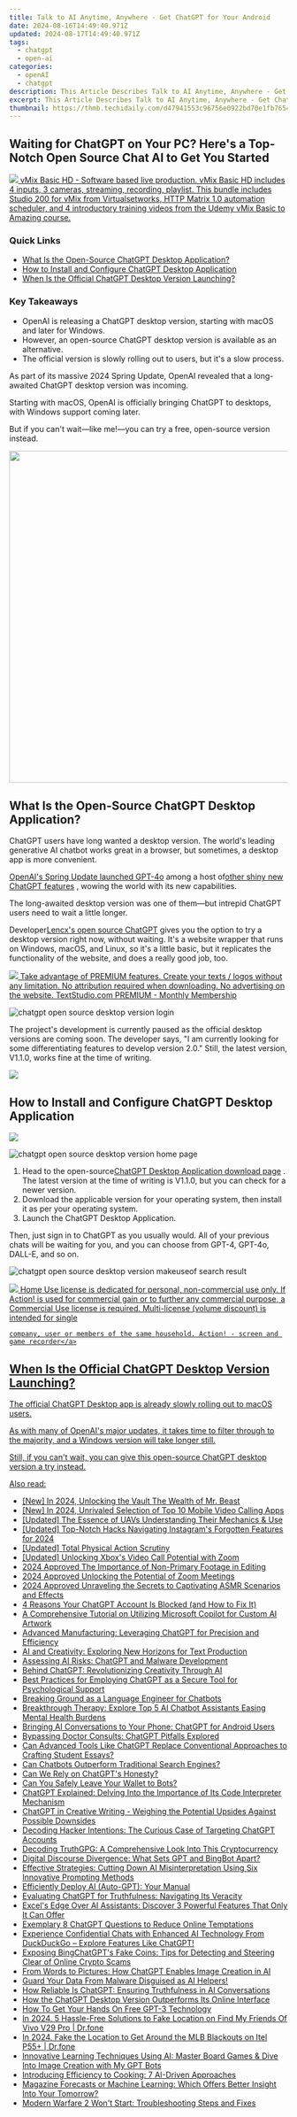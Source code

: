 ```yaml
---
title: Talk to AI Anytime, Anywhere - Get ChatGPT for Your Android
date: 2024-08-16T14:49:40.971Z
updated: 2024-08-17T14:49:40.971Z
tags:
  - chatgpt
  - open-ai
categories:
  - openAI
  - chatgpt
description: This Article Describes Talk to AI Anytime, Anywhere - Get ChatGPT for Your Android
excerpt: This Article Describes Talk to AI Anytime, Anywhere - Get ChatGPT for Your Android
thumbnail: https://thmb.techidaily.com/d47941553c96756e0922bd70e1fb76549037277932507e29a378053d0b9798db.jpg
---
```


## Waiting for ChatGPT on Your PC? Here's a Top-Notch Open Source Chat AI to Get You Started

<!-- affiliate ads begin -->
<a href="https://secure.2checkout.com/order/checkout.php?PRODS=4718728&QTY=1&AFFILIATE=108875&CART=1"> <img src="https://secure.avangate.com/images/merchant/ce9a6fb2becc2d235e62b125e9260102/products/vMixCallScreenshot1-large.jpg" border="0"> vMix Basic HD - Software based live production. vMix Basic HD includes 4 inputs, 3 cameras, streaming, recording, playlist. 
This bundle includes Studio 200 for vMix from Virtualsetworks, HTTP Matrix 1.0 automation scheduler, and 4 introductory training videos from the Udemy vMix Basic to Amazing course. </a>
<!-- affiliate ads end -->
### Quick Links

* [What Is the Open-Source ChatGPT Desktop Application?](https://www.makeuseof.com/cant-wait-for-the-chatgpt-desktop-app-try-this-open-source-alternative-instead/#what-is-the-open-source-chatgpt-desktop-application)
* [How to Install and Configure ChatGPT Desktop Application](https://www.makeuseof.com/cant-wait-for-the-chatgpt-desktop-app-try-this-open-source-alternative-instead/#how-to-install-and-configure-chatgpt-desktop-application)
* [When Is the Official ChatGPT Desktop Version Launching?](https://www.makeuseof.com/cant-wait-for-the-chatgpt-desktop-app-try-this-open-source-alternative-instead/#when-is-the-official-chatgpt-desktop-version-launching)

### Key Takeaways

* OpenAI is releasing a ChatGPT desktop version, starting with macOS and later for Windows.
* However, an open-source ChatGPT desktop version is available as an alternative.
* The official version is slowly rolling out to users, but it's a slow process.

 As part of its massive 2024 Spring Update, OpenAI revealed that a long-awaited ChatGPT desktop version was incoming.

 Starting with macOS, OpenAI is officially bringing ChatGPT to desktops, with Windows support coming later.

 But if you can't wait—like me!—you can try a free, open-source version instead.

<!-- affiliate ads begin -->
<a href="https://uperfect.sjv.io/c/5597632/1246754/15155" target="_top" id="1246754"><img src="//a.impactradius-go.com/display-ad/15155-1246754" border="0" alt="" width="600" height="600"/></a><img height="0" width="0" src="https://imp.pxf.io/i/5597632/1246754/15155" style="position:absolute;visibility:hidden;" border="0" />
<!-- affiliate ads end -->
## What Is the Open-Source ChatGPT Desktop Application?

 ChatGPT users have long wanted a desktop version. The world's leading generative AI chatbot works great in a browser, but sometimes, a desktop app is more convenient.

[OpenAI's Spring Update launched GPT-4o](https://www.makeuseof.com/how-gpt-4o-works-is-it-free/) among a host of[other shiny new ChatGPT features](https://www.makeuseof.com/chatgpt-new-features-spring-update/) , wowing the world with its new capabilities.

 The long-awaited desktop version was one of them—but intrepid ChatGPT users need to wait a little longer.

 Developer[Lencx's open source ChatGPT](https://github.com/lencx/ChatGPT) gives you the option to try a desktop version right now, without waiting. It's a website wrapper that runs on Windows, macOS, and Linux, so it's a little basic, but it replicates the functionality of the website, and does a really good job, too.

<!-- affiliate ads begin -->
<a href="https://secure.textstudio.com/order/checkout.php?PRODS=35633281&QTY=1&AFFILIATE=108875&CART=1"> <img src="https://secure.avangate.com/images/merchant/d6eb8222c9718486bdabce8b897380f7/products/2_premium-icon.png" border="0"> Take advantage of PREMIUM features. 
Create your texts / logos without any limitation. 
No attribution required when downloading. 
No advertising on the website. 
 TextStudio.com  PREMIUM - Monthly Membership</a>
<!-- affiliate ads end -->
![chatgpt open source desktop version login](https://static1.makeuseofimages.com/wordpress/wp-content/uploads/2024/05/chatgpt-open-source-desktop-version-login.jpg)

 The project's development is currently paused as the official desktop versions are coming soon. The developer says, "I am currently looking for some differentiating features to develop version 2.0." Still, the latest version, V1.1.0, works fine at the time of writing.

<!-- affiliate ads begin -->
<a href="https://store.bitdefender.com/affiliate.php?ACCOUNT=BITLATIN&AFFILIATE=108875&PATH=http%3A%2F%2Fwww.bitdefender.com%2Fbusiness%3FAFFILIATE%3D108875%26RESOURCE%3D30%2525%2BOff%2Ball%2BGravityZone%2BProducts"><img src="https://www.bitdefender.com/content/dam/bitdefender/business/campaign/1200X628.png" border="0"></a>
<!-- affiliate ads end -->
## How to Install and Configure ChatGPT Desktop Application

<!-- affiliate ads begin -->
<a href="https://secure.2checkout.com/order/checkout.php?PRODS=37100474&QTY=1&AFFILIATE=108875&CART=1"><img src="https://awario.com/images/pages/index/img-platform-ui-1280@1x.avif" border="0"></a>
<!-- affiliate ads end -->
![chatgpt open source desktop version home page](https://static1.makeuseofimages.com/wordpress/wp-content/uploads/2024/05/chatgpt-open-source-desktop-version-home-page.jpg)

1. Head to the open-source[ChatGPT Desktop Application download page](https://github.com/lencx/ChatGPT/releases/tag/v1.1.0) . The latest version at the time of writing is V1.1.0, but you can check for a newer version.
2. Download the applicable version for your operating system, then install it as per your operating system.
3. Launch the ChatGPT Desktop Application.

 Then, just sign in to ChatGPT as you usually would. All of your previous chats will be waiting for you, and you can choose from GPT-4, GPT-4o, DALL-E, and so on.

![chatgpt open source desktop version makeuseof search result](https://static1.makeuseofimages.com/wordpress/wp-content/uploads/2024/05/chatgpt-open-source-desktop-version-makeuseof-search-result.jpg)

<!-- affiliate ads begin -->
<a href="https://checkout.mirillis.com/order/checkout.php?PRODS=4704640&QTY=1&AFFILIATE=108875&CART=1"> <img src="https://secure.avangate.com/images/merchant/547a5a56d43f6d40f9a6a2f76501d013/products/1_mirillis_action_boxshot_store_1x.jpg" border="0">
	Home Use license is dedicated for personal, non-commercial use only. 
	If Action! is used for commercial gain or to further any commercial purpose, 
	a Commercial Use license is required. Multi-license (volume discount) is intended for single 
 
	company, user or members of the same household. Action! - screen and game recorder</a>
<!-- affiliate ads end -->
## When Is the Official ChatGPT Desktop Version Launching?

 The official ChatGPT Desktop app is already slowly rolling out to macOS users.

 As with many of OpenAI's major updates, it takes time to filter through to the majority, and a Windows version will take longer still.

 Still, if you can't wait, you can give this open-source ChatGPT desktop version a try instead.


<ins class="adsbygoogle"
     style="display:block"
     data-ad-format="autorelaxed"
     data-ad-client="ca-pub-7571918770474297"
     data-ad-slot="1223367746"></ins>



<ins class="adsbygoogle"
     style="display:block"
     data-ad-client="ca-pub-7571918770474297"
     data-ad-slot="8358498916"
     data-ad-format="auto"
     data-full-width-responsive="true"></ins>

<span class="atpl-alsoreadstyle">Also read:</span>
<div><ul>
<li><a href="https://youtube-data.techidaily.com/n-2024-unlocking-the-vault-the-wealth-of-mr-beast/"><u>[New] In 2024, Unlocking the Vault  The Wealth of Mr. Beast</u></a></li>
<li><a href="https://screen-activity-recording.techidaily.com/new-in-2024-unrivaled-selection-of-top-10-mobile-video-calling-apps/"><u>[New] In 2024, Unrivaled Selection of Top 10 Mobile Video Calling Apps</u></a></li>
<li><a href="https://fox-friendly.techidaily.com/updated-the-essence-of-uavs-understanding-their-mechanics-and-use/"><u>[Updated] The Essence of UAVs  Understanding Their Mechanics & Use</u></a></li>
<li><a href="https://instagram-video-files.techidaily.com/updated-top-notch-hacks-navigating-instagrams-forgotten-features-for-2024/"><u>[Updated] Top-Notch Hacks  Navigating Instagram's Forgotten Features for 2024</u></a></li>
<li><a href="https://some-approaches.techidaily.com/updated-total-physical-action-scrutiny/"><u>[Updated] Total Physical Action Scrutiny</u></a></li>
<li><a href="https://some-skills.techidaily.com/updated-unlocking-xboxs-video-call-potential-with-zoom/"><u>[Updated] Unlocking Xbox's Video Call Potential with Zoom</u></a></li>
<li><a href="https://some-approaches.techidaily.com/2024-approved-the-importance-of-non-primary-footage-in-editing/"><u>2024 Approved  The Importance of Non-Primary Footage in Editing</u></a></li>
<li><a href="https://some-guidance.techidaily.com/2024-approved-unlocking-the-potential-of-zoom-meetings/"><u>2024 Approved  Unlocking the Potential of Zoom Meetings</u></a></li>
<li><a href="https://youtube-help.techidaily.com/2024-approved-unraveling-the-secrets-to-captivating-asmr-scenarios-and-effects/"><u>2024 Approved  Unraveling the Secrets to Captivating ASMR Scenarios and Effects</u></a></li>
<li><a href="https://tech-revival.techidaily.com/4-reasons-your-chatgpt-account-is-blocked-and-how-to-fix-it/"><u>4 Reasons Your ChatGPT Account Is Blocked (and How to Fix It)</u></a></li>
<li><a href="https://tech-revival.techidaily.com/a-comprehensive-tutorial-on-utilizing-microsoft-copilot-for-custom-ai-artwork/"><u>A Comprehensive Tutorial on Utilizing Microsoft Copilot for Custom AI Artwork</u></a></li>
<li><a href="https://tech-revival.techidaily.com/advanced-manufacturing-leveraging-chatgpt-for-precision-and-efficiency/"><u>Advanced Manufacturing: Leveraging ChatGPT for Precision and Efficiency</u></a></li>
<li><a href="https://tech-revival.techidaily.com/ai-and-creativity-exploring-new-horizons-for-text-production/"><u>AI and Creativity: Exploring New Horizons for Text Production</u></a></li>
<li><a href="https://tech-revival.techidaily.com/assessing-ai-risks-chatgpt-and-malware-development/"><u>Assessing AI Risks: ChatGPT and Malware Development</u></a></li>
<li><a href="https://tech-savvy.techidaily.com/behind-chatgpt-revolutionizing-creativity-through-ai/"><u>Behind ChatGPT: Revolutionizing Creativity Through AI</u></a></li>
<li><a href="https://tech-revival.techidaily.com/best-practices-for-employing-chatgpt-as-a-secure-tool-for-psychological-support/"><u>Best Practices for Employing ChatGPT as a Secure Tool for Psychological Support</u></a></li>
<li><a href="https://tech-revival.techidaily.com/breaking-ground-as-a-language-engineer-for-chatbots/"><u>Breaking Ground as a Language Engineer for Chatbots</u></a></li>
<li><a href="https://tech-revival.techidaily.com/breakthrough-therapy-explore-top-5-ai-chatbot-assistants-easing-mental-health-burdens/"><u>Breakthrough Therapy: Explore Top 5 AI Chatbot Assistants Easing Mental Health Burdens</u></a></li>
<li><a href="https://tech-revival.techidaily.com/bringing-ai-conversations-to-your-phone-chatgpt-for-android-users/"><u>Bringing AI Conversations to Your Phone: ChatGPT for Android Users</u></a></li>
<li><a href="https://tech-revival.techidaily.com/bypassing-doctor-consults-chatgpt-pitfalls-explored/"><u>Bypassing Doctor Consults: ChatGPT Pitfalls Explored</u></a></li>
<li><a href="https://tech-revival.techidaily.com/can-advanced-tools-like-chatgpt-replace-conventional-approaches-to-crafting-student-essays/"><u>Can Advanced Tools Like ChatGPT Replace Conventional Approaches to Crafting Student Essays?</u></a></li>
<li><a href="https://tech-revival.techidaily.com/can-chatbots-outperform-traditional-search-engines/"><u>Can Chatbots Outperform Traditional Search Engines?</u></a></li>
<li><a href="https://tech-revival.techidaily.com/can-we-rely-on-chatgpts-honesty/"><u>Can We Rely on ChatGPT's Honesty?</u></a></li>
<li><a href="https://tech-revival.techidaily.com/can-you-safely-leave-your-wallet-to-bots/"><u>Can You Safely Leave Your Wallet to Bots?</u></a></li>
<li><a href="https://tech-revival.techidaily.com/chatgpt-explained-delving-into-the-importance-of-its-code-interpreter-mechanism/"><u>ChatGPT Explained: Delving Into the Importance of Its Code Interpreter Mechanism</u></a></li>
<li><a href="https://tech-revival.techidaily.com/chatgpt-in-creative-writing-weighing-the-potential-upsides-against-possible-downsides/"><u>ChatGPT in Creative Writing - Weighing the Potential Upsides Against Possible Downsides</u></a></li>
<li><a href="https://tech-revival.techidaily.com/decoding-hacker-intentions-the-curious-case-of-targeting-chatgpt-accounts/"><u>Decoding Hacker Intentions: The Curious Case of Targeting ChatGPT Accounts</u></a></li>
<li><a href="https://tech-revival.techidaily.com/decoding-truthgpg-a-comprehensive-look-into-this-cryptocurrency/"><u>Decoding TruthGPG: A Comprehensive Look Into This Cryptocurrency</u></a></li>
<li><a href="https://tech-revival.techidaily.com/digital-discourse-divergence-what-sets-gpt-and-bingbot-apart/"><u>Digital Discourse Divergence: What Sets GPT and BingBot Apart?</u></a></li>
<li><a href="https://tech-revival.techidaily.com/effective-strategies-cutting-down-ai-misinterpretation-using-six-innovative-prompting-methods/"><u>Effective Strategies: Cutting Down AI Misinterpretation Using Six Innovative Prompting Methods</u></a></li>
<li><a href="https://tech-revival.techidaily.com/efficiently-deploy-ai-auto-gpt-your-manual/"><u>Efficiently Deploy AI (Auto-GPT): Your Manual</u></a></li>
<li><a href="https://tech-revival.techidaily.com/evaluating-chatgpt-for-truthfulness-navigating-its-veracity/"><u>Evaluating ChatGPT for Truthfulness: Navigating Its Veracity</u></a></li>
<li><a href="https://tech-revival.techidaily.com/excels-edge-over-ai-assistants-discover-3-powerful-features-that-only-it-can-offer/"><u>Excel's Edge Over AI Assistants: Discover 3 Powerful Features That Only It Can Offer</u></a></li>
<li><a href="https://tech-revival.techidaily.com/exemplary-8-chatgpt-questions-to-reduce-online-temptations/"><u>Exemplary 8 ChatGPT Questions to Reduce Online Temptations</u></a></li>
<li><a href="https://tech-revival.techidaily.com/experience-confidential-chats-with-enhanced-ai-technology-from-duckduckgo-explore-features-like-chatgpt/"><u>Experience Confidential Chats with Enhanced AI Technology From DuckDuckGo – Explore Features Like ChatGPT!</u></a></li>
<li><a href="https://tech-revival.techidaily.com/exposing-bingchatgpts-fake-coins-tips-for-detecting-and-steering-clear-of-online-crypto-scams/"><u>Exposing BingChatGPT's Fake Coins: Tips for Detecting and Steering Clear of Online Crypto Scams</u></a></li>
<li><a href="https://tech-revival.techidaily.com/from-words-to-pictures-how-chatgpt-enables-image-creation-in-ai/"><u>From Words to Pictures: How ChatGPT Enables Image Creation in AI</u></a></li>
<li><a href="https://tech-revival.techidaily.com/1722105453584-guard-your-data-from-malware-disguised-as-ai-helpers/"><u>Guard Your Data From Malware Disguised as AI Helpers!</u></a></li>
<li><a href="https://tech-revival.techidaily.com/how-reliable-is-chatgpt-ensuring-truthfulness-in-ai-conversations/"><u>How Reliable Is ChatGPT: Ensuring Truthfulness in AI Conversations</u></a></li>
<li><a href="https://tech-revival.techidaily.com/how-the-chatgpt-desktop-version-outperforms-its-online-interface/"><u>How the ChatGPT Desktop Version Outperforms Its Online Interface</u></a></li>
<li><a href="https://tech-revival.techidaily.com/how-to-get-your-hands-on-free-gpt-3-technology/"><u>How To Get Your Hands On Free GPT-3 Technology</u></a></li>
<li><a href="https://fake-location.techidaily.com/in-2024-5-hassle-free-solutions-to-fake-location-on-find-my-friends-of-vivo-v29-pro-drfone-by-drfone-virtual-android/"><u>In 2024, 5 Hassle-Free Solutions to Fake Location on Find My Friends Of Vivo V29 Pro | Dr.fone</u></a></li>
<li><a href="https://review-topics.techidaily.com/in-2024-fake-the-location-to-get-around-the-mlb-blackouts-on-itel-p55plus-drfone-by-drfone-virtual-android/"><u>In 2024, Fake the Location to Get Around the MLB Blackouts on Itel P55+ | Dr.fone</u></a></li>
<li><a href="https://tech-revival.techidaily.com/innovative-learning-techniques-using-ai-master-board-games-and-dive-into-image-creation-with-my-gpt-bots/"><u>Innovative Learning Techniques Using AI: Master Board Games & Dive Into Image Creation with My GPT Bots</u></a></li>
<li><a href="https://tech-revival.techidaily.com/introducing-efficiency-to-cooking-7-ai-driven-approaches/"><u>Introducing Efficiency to Cooking: 7 AI-Driven Approaches</u></a></li>
<li><a href="https://tech-revival.techidaily.com/magazine-forecasts-or-machine-learning-which-offers-better-insight-into-your-tomorrow/"><u>Magazine Forecasts or Machine Learning: Which Offers Better Insight Into Your Tomorrow?</u></a></li>
<li><a href="https://win-solutions.techidaily.com/modern-warfare-2-wont-start-troubleshooting-steps-and-fixes/"><u>Modern Warfare 2 Won't Start: Troubleshooting Steps and Fixes</u></a></li>
</ul></div>
